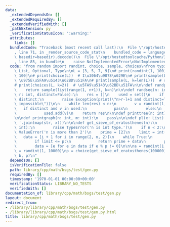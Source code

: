 ```yaml
---
data:
  _extendedDependsOn: []
  _extendedRequiredBy: []
  _extendedVerifiedWith: []
  _pathExtension: py
  _verificationStatusIcon: ':warning:'
  attributes:
    links: []
  bundledCode: "Traceback (most recent call last):\n  File \"/opt/hostedtoolcache/Python/3.8.5/x64/lib/python3.8/site-packages/onlinejudge_verify/documentation/build.py\"\
    , line 71, in _render_source_code_stat\n    bundled_code = language.bundle(stat.path,\
    \ basedir=basedir).decode()\n  File \"/opt/hostedtoolcache/Python/3.8.5/x64/lib/python3.8/site-packages/onlinejudge_verify/languages/python.py\"\
    , line 85, in bundle\n    raise NotImplementedError\nNotImplementedError\n"
  code: "from random import randint, choice, sample, choices\nfrom typing import TYPE_CHECKING,\
    \ List, Optional, Type\n\nL = [3, 5, 7, 9]\n# print(randint(1, 100))  # # [1,\
    \ 100]\n# print(choice(L))  # 1\u3064\u9078\u629E\n# print(sample(L, k=2))  #\
    \ \u975E\u5FA9\u5143\u62BD\u51FA\n# print(sample(L, k=len(L)))  # random permutation\n\
    # print(choices(L, k=2))  # \u5FA9\u5143\u62BD\u51FA\n\n\ndef randperm(n: int):\n\
    \    return sample(list(range(1, n+1)), k=n)\n\n\ndef randseq(n: int, l: int,\
    \ r: int, distinct=False):\n    res = []\n    used = set()\n    if (n>r-l+1) and\
    \ distinct:\n        raise Exception(print(\"n>r-l+1 and distinct=True is not\
    \ impossible\"))\n\n    while len(res) < n:\n        v = randint(l, r)\n     \
    \   if distinct and v in used:\n            pass\n        else:\n            res.append(v)\n\
    \            used.add(v)\n    return res\n\n\ndef printtree(n: int):\n    pass\n\
    \n\ndef printgraph(n: int, m: int):\n    pass\n\n\ndef pl(x: List):\n    print('\
    \ '.join(map(str, x)))\n\n\ndef get_sieve_of_eratosthenes(n):\n    if not isinstance(n,\
    \ int):\n        raise TypeError('n is int type.')\n    if n < 2:\n        raise\
    \ ValueError('n is more than 2')\n    prime = [2]\n    limit = int(n**0.5)\n \
    \   data = [i + 1 for i in range(2, n, 2)]\n    while True:\n        p = data[0]\n\
    \        if limit <= p:\n            return prime + data\n        prime.append(p)\n\
    \        data = [e for e in data if e % p != 0]\n\n\na = randint(1, 10000)\nb\
    \ = randint(1, 10000)\np = choice(get_sieve_of_eratosthenes(100000))\nprint(a,\
    \ b, p)\n"
  dependsOn: []
  isVerificationFile: false
  path: library/cpp/math/bsgs/test/gen.py
  requiredBy: []
  timestamp: '1970-01-01 00:00:00+00:00'
  verificationStatus: LIBRARY_NO_TESTS
  verifiedWith: []
documentation_of: library/cpp/math/bsgs/test/gen.py
layout: document
redirect_from:
- /library/library/cpp/math/bsgs/test/gen.py
- /library/library/cpp/math/bsgs/test/gen.py.html
title: library/cpp/math/bsgs/test/gen.py
---
```

